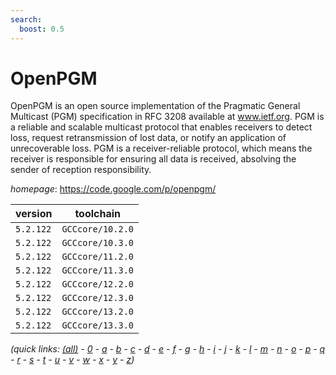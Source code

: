 ```yaml
---
search:
  boost: 0.5
---
```

# OpenPGM

OpenPGM is an open source implementation of the Pragmatic General Multicast  (PGM) specification in RFC 3208 available at www.ietf.org. PGM is a reliable  and scalable multicast protocol that enables receivers to detect loss, request  retransmission of lost data, or notify an application of unrecoverable loss.  PGM is a receiver-reliable protocol, which means the receiver is responsible  for ensuring all data is received, absolving the sender of reception  responsibility.

*homepage*: <https://code.google.com/p/openpgm/>

version | toolchain
--------|----------
``5.2.122`` | ``GCCcore/10.2.0``
``5.2.122`` | ``GCCcore/10.3.0``
``5.2.122`` | ``GCCcore/11.2.0``
``5.2.122`` | ``GCCcore/11.3.0``
``5.2.122`` | ``GCCcore/12.2.0``
``5.2.122`` | ``GCCcore/12.3.0``
``5.2.122`` | ``GCCcore/13.2.0``
``5.2.122`` | ``GCCcore/13.3.0``


*(quick links: [(all)](../index.md) - [0](../0/index.md) - [a](../a/index.md) - [b](../b/index.md) - [c](../c/index.md) - [d](../d/index.md) - [e](../e/index.md) - [f](../f/index.md) - [g](../g/index.md) - [h](../h/index.md) - [i](../i/index.md) - [j](../j/index.md) - [k](../k/index.md) - [l](../l/index.md) - [m](../m/index.md) - [n](../n/index.md) - [o](../o/index.md) - [p](../p/index.md) - [q](../q/index.md) - [r](../r/index.md) - [s](../s/index.md) - [t](../t/index.md) - [u](../u/index.md) - [v](../v/index.md) - [w](../w/index.md) - [x](../x/index.md) - [y](../y/index.md) - [z](../z/index.md))*

